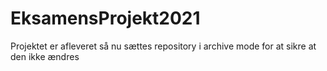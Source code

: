 # EksamensProjekt2021
Projektet er afleveret så nu sættes repository i archive mode for at sikre at den ikke ændres 
